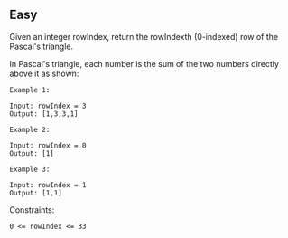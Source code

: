 Easy
---
Given an integer rowIndex, return the rowIndexth (0-indexed) row of the Pascal's triangle.

In Pascal's triangle, each number is the sum of the two numbers directly above it as shown:


 
```
Example 1:

Input: rowIndex = 3
Output: [1,3,3,1]

Example 2:

Input: rowIndex = 0
Output: [1]

Example 3:

Input: rowIndex = 1
Output: [1,1]
``` 

Constraints:
```
0 <= rowIndex <= 33
```
